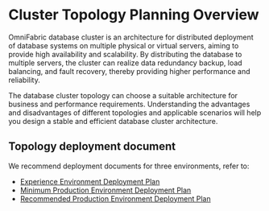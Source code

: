 # Cluster Topology Planning Overview

OmniFabric database cluster is an architecture for distributed deployment of database systems on multiple physical or virtual servers, aiming to provide high availability and scalability. By distributing the database to multiple servers, the cluster can realize data redundancy backup, load balancing, and fault recovery, thereby providing higher performance and reliability.

The database cluster topology can choose a suitable architecture for business and performance requirements. Understanding the advantages and disadvantages of different topologies and applicable scenarios will help you design a stable and efficient database cluster architecture.

## Topology deployment document

We recommend deployment documents for three environments, refer to:

- [Experience Environment Deployment Plan](experience-deployment-topology.md)
- [Minimum Production Environment Deployment Plan](minimal-deployment-topology.md)
- [Recommended Production Environment Deployment Plan](recommended-prd-deployment-topology.md)
